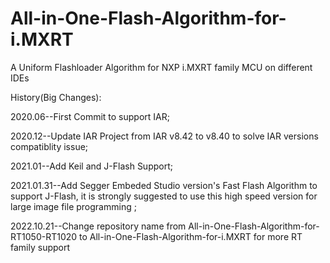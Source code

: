 # All-in-One-Flash-Algorithm-for-i.MXRT
A Uniform Flashloader Algorithm for NXP i.MXRT family MCU on different IDEs

History(Big Changes):

2020.06--First Commit to support IAR;

2020.12--Update IAR Project from IAR v8.42 to v8.40 to solve IAR versions compatiblity issue;

2021.01--Add Keil and J-Flash Support;

2021.01.31--Add Segger Embeded Studio version's Fast Flash Algorithm to support J-Flash, it is strongly suggested to use this high speed version for large image file programming ;

2022.10.21--Change repository name from All-in-One-Flash-Algorithm-for-RT1050-RT1020 to All-in-One-Flash-Algorithm-for-i.MXRT for more RT family support
